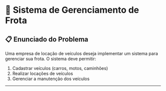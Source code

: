 # 🚗 Sistema de Gerenciamento de Frota

## 📋 Enunciado do Problema

Uma empresa de locação de veículos deseja implementar um sistema para gerenciar sua frota. O sistema deve permitir:

1. Cadastrar veículos (carros, motos, caminhões)
2. Realizar locações de veículos
3. Gerenciar a manutenção dos veículos

---
